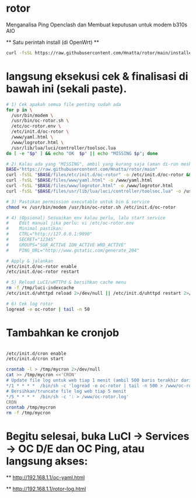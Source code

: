 # rotor
Menganalisa Ping Openclash dan Membuat keputusan untuk modem b310s AIO

**  Satu perintah install (di OpenWrt)  **

```bash
curl -fsSL https://raw.githubusercontent.com/Hnatta/rotor/main/installer.sh | sh
```
  
# langsung eksekusi cek & finalisasi di bawah ini (sekali paste).

```bash
# 1) Cek apakah semua file penting sudah ada
for p in \
  /usr/bin/modem \
  /usr/bin/oc-rotor.sh \
  /etc/oc-rotor.env \
  /etc/init.d/oc-rotor \
  /www/yaml.html \
  /www/logrotor.html \
  /usr/lib/lua/luci/controller/toolsoc.lua
do [ -e "$p" ] && echo "OK  $p" || echo "MISSING $p"; done

# 2) Kalau ada yang "MISSING", ambil yang kurang saja (aman di-run meski sudah ada)
BASE="https://raw.githubusercontent.com/Hnatta/rotor/main"
curl -fsSL "$BASE/files/etc/init.d/oc-rotor" -o /etc/init.d/oc-rotor && chmod +x /etc/init.d/oc-rotor
curl -fsSL "$BASE/files/www/yaml.html" -o /www/yaml.html
curl -fsSL "$BASE/files/www/logrotor.html" -o /www/logrotor.html
curl -fsSL "$BASE/files/usr/lib/lua/luci/controller/toolsoc.lua" -o /usr/lib/lua/luci/controller/toolsoc.lua

# 3) Pastikan permission executable untuk bin & service
chmod +x /usr/bin/modem /usr/bin/oc-rotor.sh /etc/init.d/oc-rotor

# 4) (Opsional) Sesuaikan env kalau perlu, lalu start service
#    Edit manual jika perlu: vi /etc/oc-rotor.env
#    Minimal pastikan:
#    CTRL="http://127.0.0.1:9090"
#    SECRET="12345"
#    GROUPS="SGR_ACTIVE IDN_ACTIVE WRD_ACTIVE"
#    PING_URL="http://www.gstatic.com/generate_204"

# Apply & jalankan
/etc/init.d/oc-rotor enable
/etc/init.d/oc-rotor restart

# 5) Reload LuCI/uHTTPd & bersihkan cache menu
rm -f /tmp/luci-indexcache
/etc/init.d/uhttpd reload 2>/dev/null || /etc/init.d/uhttpd restart 2>/dev/null || true

# 6) Cek log rotor
logread -e oc-rotor | tail -n 50
```
# Tambahkan ke cronjob

```bash

/etc/init.d/cron enable
/etc/init.d/cron start

crontab -l > /tmp/mycron 2>/dev/null
cat >> /tmp/mycron <<'CRON'
# Update file log untuk web tiap 1 menit (ambil 500 baris terakhir dari syslog yang memuat tag oc-rotor)
*/1 * * * *  /bin/sh -c 'logread -e oc-rotor | tail -n 500 > /www/oc-rotor.log'
# Bersihkan/truncate file log web tiap 5 menit
*/5 * * * *  /bin/sh -c ': > /www/oc-rotor.log'
CRON
crontab /tmp/mycron
rm -f /tmp/mycron
```
# Begitu selesai, buka LuCI → Services → OC D/E dan OC Ping, atau langsung akses:

** http://192.168.1.1/oc-yaml.html

** http://192.168.1.1/rotor-log.html
